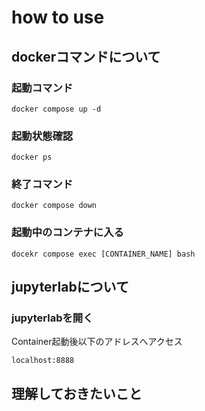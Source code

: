 # how to use


## dockerコマンドについて
### 起動コマンド
```
docker compose up -d
```

### 起動状態確認
```
docker ps
```

### 終了コマンド
```
docker compose down
```

### 起動中のコンテナに入る
```
docekr compose exec [CONTAINER_NAME] bash
```

## jupyterlabについて
### jupyterlabを開く
Container起動後以下のアドレスへアクセス
```
localhost:8888
```

## 理解しておきたいこと
